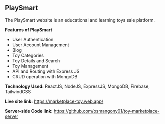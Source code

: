 ## PlaySmart
The PlaySmart website is an educational and learning toys sale platform.

**Features of PlaySmart**
- User Authentication
- User Account Management
- Blog
- Toy Categories
- Toy Details and Search
- Toy Management 
- API and Routing with Express JS
- CRUD operation with MongoDB

**Technology Used:** ReactJS, NodeJS, ExpressJS, MongoDB, Firebase, TailwindCSS

**Live site link:**   https://marketplace-toy.web.app/

**Server-side Code link:** https://github.com/osmangony01/toy-marketplace-server
